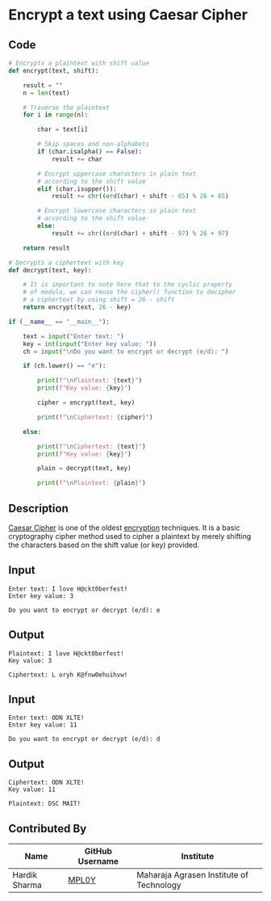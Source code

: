 # Encrypt a text using Caesar Cipher

## Code
```python
# Encrypts a plaintext with shift value
def encrypt(text, shift):

    result = ""
    n = len(text)

    # Traverse the plaintext
    for i in range(n):

        char = text[i]

        # Skip spaces and non-alphabets
        if (char.isalpha() == False):
            result += char

        # Encrypt uppercase characters in plain text
        # according to the shift value
        elif (char.isupper()):
            result += chr((ord(char) + shift - 65) % 26 + 65)

        # Encrypt lowercase characters in plain text
        # according to the shift value
        else:
            result += chr((ord(char) + shift - 97) % 26 + 97)

    return result

# Decrypts a ciphertext with key
def decrypt(text, key):

    # It is important to note here that to the cyclic property
    # of modulo, we can reuse the cipher() function to decipher
    # a ciphertext by using shift = 26 - shift
    return encrypt(text, 26 - key)

if (__name__ == "__main__"):

    text = input("Enter text: ")
    key = int(input("Enter key value: "))
    ch = input("\nDo you want to encrypt or decrypt (e/d): ")

    if (ch.lower() == "e"):

        print(f"\nPlaintext: {text}")
        print(f"Key value: {key}")

        cipher = encrypt(text, key)

        print(f"\nCiphertext: {cipher}")

    else:

        print(f"\nCiphertext: {text}")
        print(f"Key value: {key}")

        plain = decrypt(text, key)

        print(f"\nPlaintext: {plain}")
```

## Description
[Caesar Cipher](https://www.geeksforgeeks.org/caesar-cipher-in-cryptography/) is one of the oldest [encryption](https://medium.com/searchencrypt/what-is-encryption-how-does-it-work-e8f20e340537#:~:text=Encryption%20is%20a%20process%20that,%2C%20or%20decrypt%2C%20the%20information.) techniques. It is a basic cryptography cipher method used to cipher a plaintext by merely shifting the characters based on the shift value (or key) provided.

## Input
```
Enter text: I love H@ckt0berfest!
Enter key value: 3

Do you want to encrypt or decrypt (e/d): e
```

## Output
```
Plaintext: I love H@ckt0berfest!
Key value: 3

Ciphertext: L oryh K@fnw0ehuihvw!
```

## Input
```
Enter text: ODN XLTE!
Enter key value: 11

Do you want to encrypt or decrypt (e/d): d
```

## Output
```
Ciphertext: ODN XLTE!
Key value: 11

Plaintext: DSC MAIT!
```

## Contributed By

| Name | GitHub Username | Institute |
| --- | --- | --- |
| Hardik Sharma | [MPL0Y](https://github.com/MPL0Y) | Maharaja Agrasen Institute of Technology |

